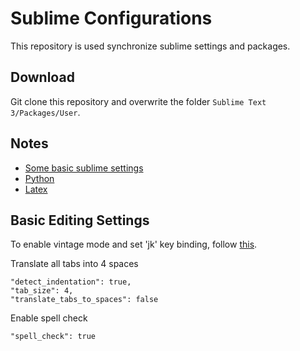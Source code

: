 # Sublime Configurations

This repository is used synchronize sublime settings and packages.

## Download
Git clone this repository and overwrite the folder `Sublime Text 3/Packages/User`.

## Notes 
- [Some basic sublime settings](basic.md)
- [Python](python.md)
- [Latex](latex.md)

## Basic Editing Settings

To enable vintage mode and set 'jk' key binding, follow [this](https://www.sublimetext.com/docs/3/vintage.html).

Translate all tabs into 4 spaces

```
"detect_indentation": true,
"tab_size": 4,
"translate_tabs_to_spaces": false
```

Enable spell check

```
"spell_check": true
```